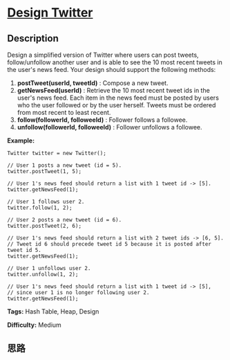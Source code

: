 # [Design Twitter][title]

## Description

Design a simplified version of Twitter where users can post tweets,
follow/unfollow another user and is able to see the 10 most recent tweets in
the user's news feed. Your design should support the following methods:

  1. **postTweet(userId, tweetId)** : Compose a new tweet.
  2. **getNewsFeed(userId)** : Retrieve the 10 most recent tweet ids in the user's news feed. Each item in the news feed must be posted by users who the user followed or by the user herself. Tweets must be ordered from most recent to least recent.
  3. **follow(followerId, followeeId)** : Follower follows a followee.
  4. **unfollow(followerId, followeeId)** : Follower unfollows a followee.

**Example:**
            Twitter twitter = new Twitter();        // User 1 posts a new tweet (id = 5).    twitter.postTweet(1, 5);        // User 1's news feed should return a list with 1 tweet id -> [5].    twitter.getNewsFeed(1);        // User 1 follows user 2.    twitter.follow(1, 2);        // User 2 posts a new tweet (id = 6).    twitter.postTweet(2, 6);        // User 1's news feed should return a list with 2 tweet ids -> [6, 5].    // Tweet id 6 should precede tweet id 5 because it is posted after tweet id 5.    twitter.getNewsFeed(1);        // User 1 unfollows user 2.    twitter.unfollow(1, 2);        // User 1's news feed should return a list with 1 tweet id -> [5],    // since user 1 is no longer following user 2.    twitter.getNewsFeed(1);    


**Tags:** Hash Table, Heap, Design

**Difficulty:** Medium

## 思路

[title]: https://leetcode.com/problems/design-twitter
